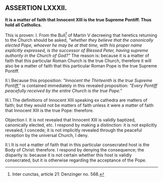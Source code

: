 ## ASSERTION LXXXII.

**It is a matter of faith that Innocent XIII is the true Supreme Pontiff. Thus hold all Catholics.**

This is proven: I. From the Bull[^1] of Martin V decreeing that heretics returning to the Church should be asked, *"whether they believe that the canonically elected Pope, whoever he may be at that time, with his proper name explicitly expressed, is the successor of Blessed Peter, having supreme authority in the Church of God?"* The reason is: because it is a matter of faith that this particular Roman Church is the true Church, therefore it will also be a matter of faith that this particular Roman Pope is the true Supreme Pontiff.

II.\ Because this proposition: *"Innocent the Thirteenth is the true Supreme Pontiff,"* is contained immediately in this revealed proposition: *"Every Pontiff peacefully received by the entire Church is the true Pope."*

III.\ The definitions of Innocent XIII speaking ex cathedra are matters of faith; but they would not be matters of faith unless it were a matter of faith that Innocent XIII is the true Pope: therefore.

Objection I. It is not revealed that Innocent XIII is validly baptized, canonically elected, etc. I respond by making a distinction: it is not explicitly revealed, I concede; it is not implicitly revealed through the peaceful reception by the universal Church, I deny.

II.\ It is not a matter of faith that in this particular consecrated host is the Body of Christ: therefore. I respond by denying the consequence; the disparity is: because it is not certain whether this host is validly consecrated, but it is otherwise regarding the acceptance of the Pope.

[^1]: Inter cunctas, article 21: Denzinger no. 568.